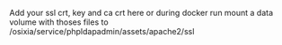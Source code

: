 Add your ssl crt, key and ca crt here
or during docker run mount a data volume with thoses files to /osixia/service/phpldapadmin/assets/apache2/ssl
